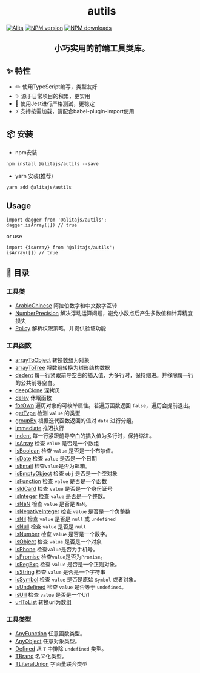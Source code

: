 <h1 align="center">autils</h1>

[![Alita](https://img.shields.io/badge/alitajs-autils-blue.svg)](https://github.com/alitajs/autils)
[![NPM version](https://img.shields.io/npm/v/%40alitajs%2Fautils.svg?style=flat)](https://npmjs.org/package/@alitajs/autils)
[![NPM downloads](http://img.shields.io/npm/dm/%40alitajs%2Fautils.svg?style=flat)](https://npmjs.org/package/@alitajs/autils)

<h2 align="center">小巧实用的前端工具类库。</h2>

## ✨ 特性

* ✏️ 使用TypeScript编写，类型友好
* ✨ 源于日常项目的积累，更实用
* 🐳 使用Jest进行严格测试，更稳定
* ⚡️ 支持按需加载，请配合babel-plugin-import使用

## 📦 安装

* npm安装

```
npm install @alitajs/autils --save
```

* yarn 安装(推荐)

```
yarn add @alitajs/autils
```
## Usage
```
import dagger from '@alitajs/autils';
dagger.isArray([]) // true

```
or use

```
import {isArray} from '@alitajs/autils';
isArray([]) // true

```

## 📝 目录

<!-- 工具类!目录 -->
### 工具类
* [ArabicChinese](https://alitajs.github.io/autils/classes/arabicchinese.html) 阿拉伯数字和中文数字互转
* [NumberPrecision](https://alitajs.github.io/autils/classes/numberprecision.html) 解决浮动运算问题，避免小数点后产生多数值和计算精度损失
* [Policy](https://alitajs.github.io/autils/classes/policy.html) 解析权限策略，并提供验证功能
<!-- 工具类i目录 -->

<!-- 工具函数!目录 -->
### 工具函数
* [arrayToObject](https://alitajs.github.io/autils/globals.html#arraytoobject) 转换数组为对象
* [arrayToTree](https://alitajs.github.io/autils/globals.html#arraytotree) 将数组转换为树形结构数据
* [dedent](https://alitajs.github.io/autils/globals.html#dedent) 每一行紧跟前导空白的插入值，为多行时，保持缩进。并移除每一行的公共前导空白。
* [deepClone](https://alitajs.github.io/autils/globals.html#deepclone) 深拷贝
* [delay](https://alitajs.github.io/autils/globals.html#delay) 休眠函数
* [forOwn](https://alitajs.github.io/autils/globals.html#forown) 遍历对象的可枚举属性。若遍历函数返回 `false`，遍历会提前退出。
* [getType](https://alitajs.github.io/autils/globals.html#gettype) 检测 `value` 的类型
* [groupBy](https://alitajs.github.io/autils/globals.html#groupby) 根据迭代函数返回的值对 `data` 进行分组。
* [immediate](https://alitajs.github.io/autils/globals.html#immediate) 推迟执行
* [indent](https://alitajs.github.io/autils/globals.html#indent) 每一行紧跟前导空白的插入值为多行时，保持缩进。
* [isArray](https://alitajs.github.io/autils/globals.html#isarray) 检查 `value` 是否是一个数组
* [isBoolean](https://alitajs.github.io/autils/globals.html#isboolean) 检查 `value` 是否是一个布尔值。
* [isDate](https://alitajs.github.io/autils/globals.html#isdate) 检查 `value` 是否是一个日期
* [isEmail](https://alitajs.github.io/autils/globals.html#isemail) 检查`value`是否为邮箱。
* [isEmptyObject](https://alitajs.github.io/autils/globals.html#isemptyobject) 检查 `obj` 是否是一个空对象
* [isFunction](https://alitajs.github.io/autils/globals.html#isfunction) 检查 `value` 是否是一个函数
* [isIdCard](https://alitajs.github.io/autils/globals.html#isidcard) 检查 `value` 是否是一个身份证号
* [isInteger](https://alitajs.github.io/autils/globals.html#isinteger) 检查 `value` 是否是一个整数。
* [isNaN](https://alitajs.github.io/autils/globals.html#isnan) 检查 `value` 是否是 `NaN`。
* [isNegativeInteger](https://alitajs.github.io/autils/globals.html#isnegativeinteger) 检查 `value` 是否是一个负整数
* [isNil](https://alitajs.github.io/autils/globals.html#isnil) 检查 `value` 是否是 `null` 或 `undefined`
* [isNull](https://alitajs.github.io/autils/globals.html#isnull) 检查 `value` 是否是 `null`
* [isNumber](https://alitajs.github.io/autils/globals.html#isnumber) 检查 `value` 是否是一个数字。
* [isObject](https://alitajs.github.io/autils/globals.html#isobject) 检查 `value` 是否是一个对象
* [isPhone](https://alitajs.github.io/autils/globals.html#isphone) 检查`value`是否为手机号。
* [isPromise](https://alitajs.github.io/autils/globals.html#ispromise) 检查`value`是否为`Promise`。
* [isRegExp](https://alitajs.github.io/autils/globals.html#isregexp) 检查 `value` 是否是一个正则对象。
* [isString](https://alitajs.github.io/autils/globals.html#isstring) 检查 `value` 是否是一个字符串
* [isSymbol](https://alitajs.github.io/autils/globals.html#issymbol) 检查 `value` 是否是原始 `Symbol` 或者对象。
* [isUndefined](https://alitajs.github.io/autils/globals.html#isundefined) 检查 `value` 是否等于 `undefined`。
* [isUrl](https://alitajs.github.io/autils/globals.html#isurl) 检查 `value` 是否是一个Url
* [urlToList](https://alitajs.github.io/autils/globals.html#urltolist) 转换url为数组
<!-- 工具函数i目录 -->

<!-- 工具类型!目录 -->
### 工具类型
* [AnyFunction](https://alitajs.github.io/autils/globals.html#anyfunction) 任意函数类型。
* [AnyObject](https://alitajs.github.io/autils/globals.html#anyobject) 任意对象类型。
* [Defined](https://alitajs.github.io/autils/globals.html#defined) 从 `T` 中排除 `undefined` 类型。
* [TBrand](https://alitajs.github.io/autils/globals.html#tbrand) 名义化类型。
* [TLiteralUnion](https://alitajs.github.io/autils/globals.html#tliteralunion) 字面量联合类型
<!-- 工具类型i目录 -->

